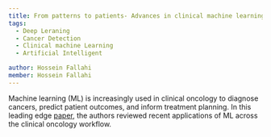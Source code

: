 ```yaml
---
title: From patterns to patients- Advances in clinical machine learning for cancer diagnosis, prognosis, and treatment
tags:
  - Deep Leraning
  - Cancer Detection
  - Clinical machine Learning
  - Artificial Intelligent

author: Hossein Fallahi
member: Hossein Fallahi
---
```

Machine learning (ML) is increasingly used in clinical oncology to diagnose cancers, predict patient outcomes, and inform treatment planning. 
In this leading edge [paper](https://www.cell.com/cell/fulltext/S0092-8674(23)00094-6), the authors reviewed recent applications of ML across the clinical oncology workflow. 
